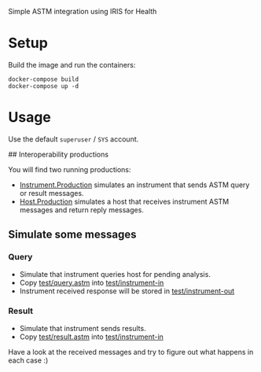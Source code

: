 Simple ASTM integration using IRIS for Health

# Setup
Build the image and run the containers:
```
docker-compose build
docker-compose up -d
```

# Usage

Use the default `superuser` / `SYS` account.

## Interoperability productions

You will find two running productions:
* [Instrument.Production](http://localhost:52773/csp/astm-instrument/EnsPortal.ProductionConfig.zen?PRODUCTION=ASTM.Instrument.Production&$NAMESPACE=ASTM-HOST) simulates an instrument that sends ASTM query or result messages.
* [Host.Production](http://localhost:52773/csp/astm-host/EnsPortal.ProductionConfig.zen?PRODUCTION=ASTM.Host.Production&$NAMESPACE=ASTM-HOST) simulates a host that receives instrument ASTM messages and return reply messages.

## Simulate some messages

### Query
* Simulate that instrument queries host for pending analysis. 
* Copy [test/query.astm](test/query.astm) into [test/instrument-in](test/instrument-in)
* Instrument received response will be stored in [test/instrument-out](test/instrument-out)

### Result
* Simulate that instrument sends results.
* Copy [test/result.astm](test/result.astm) into [test/instrument-in](test/instrument-in)

Have a look at the received messages and try to figure out what happens in each case :)